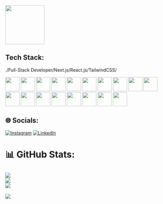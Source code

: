 
<img src="https://github.com/noyandogane/noyandogane/assets/66711531/665c9460-d05f-4cb8-b07a-7c3bbff06377" width="122">

## Tech Stack:
./Full-Stack Developer/Next.js/React.js/TailwindCSS/

<img src="https://devicons.railway.app/i/nextjs-dark.svg"  width="44" height="44"> <img src="https://devicons.railway.app/i/react.svg"  width="44" height="44"> <img src="https://upload.wikimedia.org/wikipedia/commons/d/d5/Tailwind_CSS_Logo.svg"  width="44" height="44"> <img src="https://devicons.railway.app/i/github-dark.svg"  width="44" height="44"> <img src="https://devicons.railway.app/i/typescript.svg"  width="44" height="44"> <img src="https://devicons.railway.app/i/javascript.svg"  width="44" height="44"> <img src="https://devicons.railway.app/i/visual-studio-code.svg"  width="44" height="44"> <img src="https://devicons.railway.app/i/trpc.png"  width="44" height="44"> <img src="https://devicons.railway.app/i/strapi.svg"  width="44" height="44"> <img src="https://devicons.railway.app/i/sass.svg"  width="44" height="44"> <img src="https://devicons.railway.app/i/railway-dark.svg"  width="44" height="44"> <img src="https://devicons.railway.app/i/railway-dark.svg"  width="44" height="44"> <img src="https://devicons.railway.app/i/python.svg"  width="44" height="44"> <img src="https://devicons.railway.app/i/postman.svg"  width="44" height="44"> <img src="https://devicons.railway.app/i/postgresql.svg"  width="44" height="44"> <img src="https://devicons.railway.app/i/mongodb.svg"  width="44" height="44"> <img src="https://devicons.railway.app/i/html5.svg"  width="44" height="44"> <img src="https://devicons.railway.app/i/css3.svg"  width="44" height="44">





## 🌐 Socials:
[![Instagram](https://img.shields.io/badge/Instagram-%23E4405F.svg?logo=Instagram&logoColor=white)](https://instagram.com/noyandogane) [![LinkedIn](https://img.shields.io/badge/LinkedIn-%230077B5.svg?logo=linkedin&logoColor=white)](https://www.linkedin.com/in/noyan-do%C4%9Fan-enginar-b52a5623a/) 
# 📊 GitHub Stats:
![](https://github-readme-stats.vercel.app/api?username=noyandogane&theme=radical&hide_border=true&include_all_commits=false&count_private=false)<br/>
![](https://github-readme-streak-stats.herokuapp.com/?user=noyandogane&theme=radical&hide_border=true)<br/>
![](https://github-readme-stats.vercel.app/api/top-langs/?username=noyandogane&theme=radical&hide_border=true&include_all_commits=false&count_private=false&layout=compact)
---
[![](https://visitcount.itsvg.in/api?id=noyandogane&icon=5&color=6)](https://visitcount.itsvg.in)
